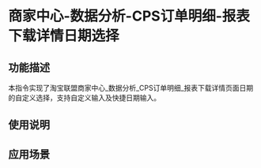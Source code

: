 # 商家中心-数据分析-CPS订单明细-报表下载详情日期选择
## 功能描述
本指令实现了淘宝联盟商家中心_数据分析_CPS订单明细_报表下载详情页面日期的自定义选择，支持自定义输入及快捷日期输入。
## 使用说明
## 应用场景
